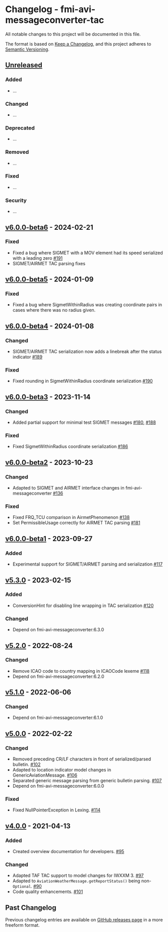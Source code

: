 # Changelog - fmi-avi-messageconverter-tac

All notable changes to this project will be documented in this file.

The format is based on [Keep a Changelog](https://keepachangelog.com/en/1.0.0/), and this project adheres
to [Semantic Versioning](https://semver.org/spec/v2.0.0.html).

## [Unreleased]

### Added

- ...

### Changed

- ...

### Deprecated

- ...

### Removed

- ...

### Fixed

- ...

### Security

- ...

## [v6.0.0-beta6] - 2024-02-21

### Fixed

- Fixed a bug where SIGMET with a MOV element had its speed serialized with a leading zero [#191]
- SIGMET/AIRMET TAC parsing fixes

## [v6.0.0-beta5] - 2024-01-09

### Fixed

- Fixed a bug where SigmetWithinRadius was creating coordinate pairs in cases where there was no radius given.

## [v6.0.0-beta4] - 2024-01-08

### Changed

- SIGMET/AIRMET TAC serialization now adds a linebreak after the status indicator [#189]

### Fixed

- Fixed rounding in SigmetWithinRadius coordinate serialization [#190]


## [v6.0.0-beta3] - 2023-11-14

### Changed

- Added partial support for minimal test SIGMET messages [#180], [#188]

### Fixed

- Fixed SigmetWithinRadius coordinate serialization [#186]

## [v6.0.0-beta2] - 2023-10-23

### Changed

- Adapted to SIGMET and AIRMET interface changes in fmi-avi-messageconverter [#136]

### Fixed

- Fixed FRQ_TCU comparison in AirmetPhenomenon [#138]
- Set PermissibleUsage correctly for AIRMET TAC parsing [#181]

## [v6.0.0-beta1] - 2023-09-27

### Added

- Experimental support for SIGMET/AIRMET parsing and serialization [#117]

## [v5.3.0] - 2023-02-15

### Added

- ConversionHint for disabling line wrapping in TAC serialization [#120]

### Changed

- Depend on fmi-avi-messageconverter:6.3.0

## [v5.2.0] - 2022-08-24

### Changed

- Remove ICAO code to country mapping in ICAOCode lexeme [#118]
- Depend on fmi-avi-messageconverter:6.2.0

## [v5.1.0] - 2022-06-06

### Changed

- Depend on fmi-avi-messageconverter:6.1.0

## [v5.0.0] - 2022-02-22

### Changed

- Removed preceding CR/LF characters in front of serialized/parsed bulletin. [#102]
- Adapted to location indicator model changes in GenericAviationMessage. [#106]
- Separated generic message parsing from generic bulletin parsing. [#107]
- Depend on fmi-avi-messageconverter:6.0.0

### Fixed

- Fixed NullPointerException in Lexing. [#114]

## [v4.0.0] - 2021-04-13

### Added

- Created overview documentation for developers. [#95]

### Changed

- Adapted TAF TAC support to model changes for IWXXM 3. [#97]
- Adapted to `AviationWeatherMessage.getReportStatus()` being non-`Optional`. [#90]
- Code quality enhancements. [#101]

## Past Changelog

Previous changelog entries are available
on [GitHub releases page](https://github.com/fmidev/fmi-avi-messageconverter-tac/releases) in a more freeform format.

[Unreleased]: https://github.com/fmidev/fmi-avi-messageconverter-tac/compare/fmi-avi-messageconverter-tac-5.3.0...HEAD

[v6.0.0-beta6]: https://github.com/fmidev/fmi-avi-messageconverter-tac/releases/tag/fmi-avi-messageconverter-tac-6.0.0-beta6

[v6.0.0-beta5]: https://github.com/fmidev/fmi-avi-messageconverter-tac/releases/tag/fmi-avi-messageconverter-tac-6.0.0-beta5

[v6.0.0-beta4]: https://github.com/fmidev/fmi-avi-messageconverter-tac/releases/tag/fmi-avi-messageconverter-tac-6.0.0-beta4

[v6.0.0-beta3]: https://github.com/fmidev/fmi-avi-messageconverter-tac/releases/tag/fmi-avi-messageconverter-tac-6.0.0-beta3

[v6.0.0-beta2]: https://github.com/fmidev/fmi-avi-messageconverter-tac/releases/tag/fmi-avi-messageconverter-tac-6.0.0-beta2

[v6.0.0-beta1]: https://github.com/fmidev/fmi-avi-messageconverter-tac/releases/tag/fmi-avi-messageconverter-tac-6.0.0-beta1

[v5.3.0]: https://github.com/fmidev/fmi-avi-messageconverter-tac/releases/tag/fmi-avi-messageconverter-tac-5.3.0

[v5.2.0]: https://github.com/fmidev/fmi-avi-messageconverter-tac/releases/tag/fmi-avi-messageconverter-tac-5.2.0

[v5.1.0]: https://github.com/fmidev/fmi-avi-messageconverter-tac/releases/tag/fmi-avi-messageconverter-tac-5.1.0

[v5.0.0]: https://github.com/fmidev/fmi-avi-messageconverter-tac/releases/tag/fmi-avi-messageconverter-tac-5.0.0

[v4.0.0]: https://github.com/fmidev/fmi-avi-messageconverter-tac/releases/tag/fmi-avi-messageconverter-tac-4.0.0

[#90]: https://github.com/fmidev/fmi-avi-messageconverter-tac/issues/90

[#95]: https://github.com/fmidev/fmi-avi-messageconverter-tac/issues/95

[#97]: https://github.com/fmidev/fmi-avi-messageconverter-tac/issues/97

[#101]: https://github.com/fmidev/fmi-avi-messageconverter-tac/issues/101

[#102]: https://github.com/fmidev/fmi-avi-messageconverter-tac/issues/102

[#106]: https://github.com/fmidev/fmi-avi-messageconverter-tac/issues/106

[#107]: https://github.com/fmidev/fmi-avi-messageconverter-tac/issues/107

[#114]: https://github.com/fmidev/fmi-avi-messageconverter-tac/pull/114

[#117]: https://github.com/fmidev/fmi-avi-messageconverter-tac/pull/117

[#118]: https://github.com/fmidev/fmi-avi-messageconverter-tac/issues/118

[#120]: https://github.com/fmidev/fmi-avi-messageconverter-tac/pull/120

[#136]: https://github.com/fmidev/fmi-avi-messageconverter-tac/issues/136

[#138]: https://github.com/fmidev/fmi-avi-messageconverter-tac/issues/138

[#180]: https://github.com/fmidev/fmi-avi-messageconverter-tac/pull/180

[#181]: https://github.com/fmidev/fmi-avi-messageconverter-tac/issues/181

[#186]: https://github.com/fmidev/fmi-avi-messageconverter-tac/issues/186

[#188]: https://github.com/fmidev/fmi-avi-messageconverter-tac/pull/188

[#189]: https://github.com/fmidev/fmi-avi-messageconverter-tac/pull/189

[#190]: https://github.com/fmidev/fmi-avi-messageconverter-tac/pull/190

[#191]: https://github.com/fmidev/fmi-avi-messageconverter-tac/pull/191


